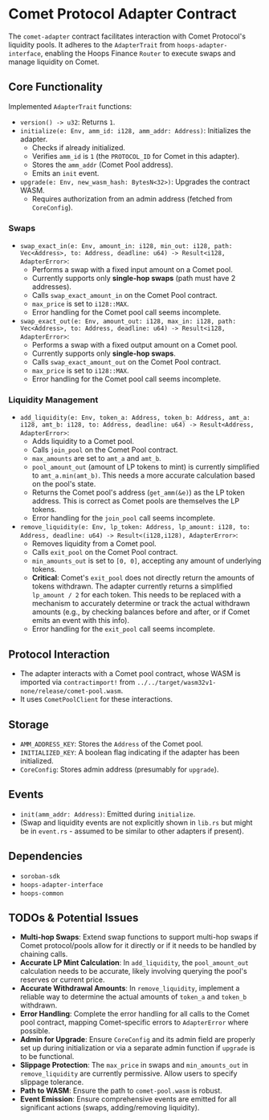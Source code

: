 # Comet Protocol Adapter Contract

The `comet-adapter` contract facilitates interaction with Comet Protocol's liquidity pools. It adheres to the `AdapterTrait` from `hoops-adapter-interface`, enabling the Hoops Finance `Router` to execute swaps and manage liquidity on Comet.

## Core Functionality

Implemented `AdapterTrait` functions:

*   `version() -> u32`: Returns `1`.
*   `initialize(e: Env, amm_id: i128, amm_addr: Address)`: Initializes the adapter.
    *   Checks if already initialized.
    *   Verifies `amm_id` is `1` (the `PROTOCOL_ID` for Comet in this adapter).
    *   Stores the `amm_addr` (Comet Pool address).
    *   Emits an `init` event.
*   `upgrade(e: Env, new_wasm_hash: BytesN<32>)`: Upgrades the contract WASM.
    *   Requires authorization from an admin address (fetched from `CoreConfig`).

### Swaps

*   `swap_exact_in(e: Env, amount_in: i128, min_out: i128, path: Vec<Address>, to: Address, deadline: u64) -> Result<i128, AdapterError>`:
    *   Performs a swap with a fixed input amount on a Comet pool.
    *   Currently supports only **single-hop swaps** (path must have 2 addresses).
    *   Calls `swap_exact_amount_in` on the Comet Pool contract.
    *   `max_price` is set to `i128::MAX`.
    *   Error handling for the Comet pool call seems incomplete.
*   `swap_exact_out(e: Env, amount_out: i128, max_in: i128, path: Vec<Address>, to: Address, deadline: u64) -> Result<i128, AdapterError>`:
    *   Performs a swap with a fixed output amount on a Comet pool.
    *   Currently supports only **single-hop swaps**.
    *   Calls `swap_exact_amount_out` on the Comet Pool contract.
    *   `max_price` is set to `i128::MAX`.
    *   Error handling for the Comet pool call seems incomplete.

### Liquidity Management

*   `add_liquidity(e: Env, token_a: Address, token_b: Address, amt_a: i128, amt_b: i128, to: Address, deadline: u64) -> Result<Address, AdapterError>`:
    *   Adds liquidity to a Comet pool.
    *   Calls `join_pool` on the Comet Pool contract.
    *   `max_amounts` are set to `amt_a` and `amt_b`.
    *   `pool_amount_out` (amount of LP tokens to mint) is currently simplified to `amt_a.min(amt_b)`. This needs a more accurate calculation based on the pool's state.
    *   Returns the Comet pool's address (`get_amm(&e)`) as the LP token address. This is correct as Comet pools are themselves the LP tokens.
    *   Error handling for the `join_pool` call seems incomplete.
*   `remove_liquidity(e: Env, lp_token: Address, lp_amount: i128, to: Address, deadline: u64) -> Result<(i128,i128), AdapterError>`:
    *   Removes liquidity from a Comet pool.
    *   Calls `exit_pool` on the Comet Pool contract.
    *   `min_amounts_out` is set to `[0, 0]`, accepting any amount of underlying tokens.
    *   **Critical**: Comet's `exit_pool` does not directly return the amounts of tokens withdrawn. The adapter currently returns a simplified `lp_amount / 2` for each token. This needs to be replaced with a mechanism to accurately determine or track the actual withdrawn amounts (e.g., by checking balances before and after, or if Comet emits an event with this info).
    *   Error handling for the `exit_pool` call seems incomplete.

## Protocol Interaction

*   The adapter interacts with a Comet pool contract, whose WASM is imported via `contractimport!` from `../../target/wasm32v1-none/release/comet-pool.wasm`.
*   It uses `CometPoolClient` for these interactions.

## Storage

*   `AMM_ADDRESS_KEY`: Stores the `Address` of the Comet pool.
*   `INITIALIZED_KEY`: A boolean flag indicating if the adapter has been initialized.
*   `CoreConfig`: Stores admin address (presumably for `upgrade`).

## Events

*   `init(amm_addr: Address)`: Emitted during `initialize`.
*   (Swap and liquidity events are not explicitly shown in `lib.rs` but might be in `event.rs` - assumed to be similar to other adapters if present).

## Dependencies

*   `soroban-sdk`
*   `hoops-adapter-interface`
*   `hoops-common`

## TODOs & Potential Issues

*   **Multi-hop Swaps**: Extend swap functions to support multi-hop swaps if Comet protocol/pools allow for it directly or if it needs to be handled by chaining calls.
*   **Accurate LP Mint Calculation**: In `add_liquidity`, the `pool_amount_out` calculation needs to be accurate, likely involving querying the pool's reserves or current price.
*   **Accurate Withdrawal Amounts**: In `remove_liquidity`, implement a reliable way to determine the actual amounts of `token_a` and `token_b` withdrawn.
*   **Error Handling**: Complete the error handling for all calls to the Comet pool contract, mapping Comet-specific errors to `AdapterError` where possible.
*   **Admin for Upgrade**: Ensure `CoreConfig` and its admin field are properly set up during initialization or via a separate admin function if `upgrade` is to be functional.
*   **Slippage Protection**: The `max_price` in swaps and `min_amounts_out` in `remove_liquidity` are currently permissive. Allow users to specify slippage tolerance.
*   **Path to WASM**: Ensure the path to `comet-pool.wasm` is robust.
*   **Event Emission**: Ensure comprehensive events are emitted for all significant actions (swaps, adding/removing liquidity).
